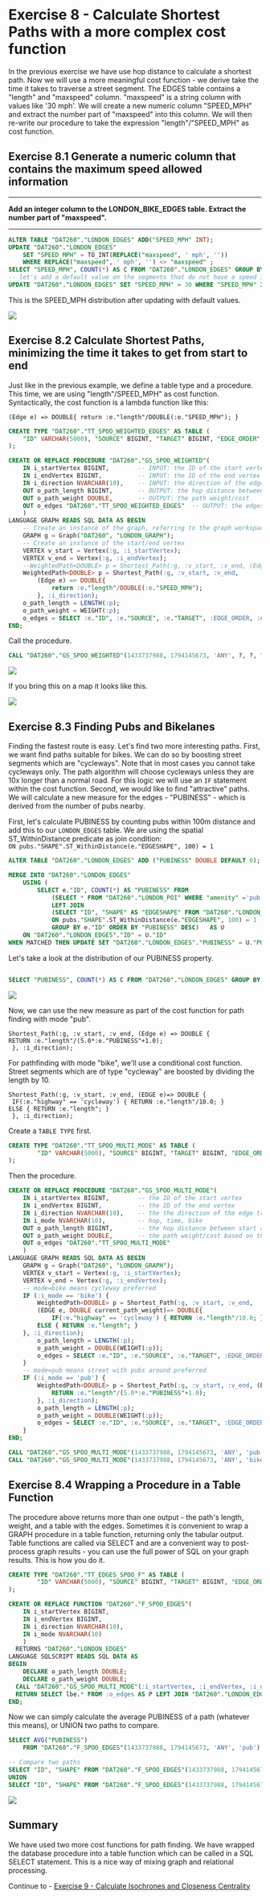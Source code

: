 # Exercise 8 - Calculate Shortest Paths with a more complex cost function

In the previous exercise we have use hop distance to calculate a shortest path. Now we will use a more meaningful cost function - we derive take the time it takes to traverse a street segment. The EDGES table contains a "length" and "maxspeed" column. "maxspeed" is a string column with values like '30 mph'. We will create a new numeric column "SPEED_MPH" and extract the number part of "maxspeed" into this column. We will then re-write our procedure to take the expression "length"/"SPEED_MPH" as cost function.

## Exercise 8.1 Generate a numeric column that contains the maximum speed allowed information <a name="subex1"></a>

---
**Add an integer column to the LONDON_BIKE_EDGES table. Extract the number part of "maxspeed".**

---

```sql
ALTER TABLE "DAT260"."LONDON_EDGES" ADD("SPEED_MPH" INT);
UPDATE "DAT260"."LONDON_EDGES"
	SET "SPEED_MPH" = TO_INT(REPLACE("maxspeed", ' mph', ''))
	WHERE REPLACE("maxspeed", ' mph', '') <> "maxspeed" ;
SELECT "SPEED_MPH", COUNT(*) AS C FROM "DAT260"."LONDON_EDGES" GROUP BY "SPEED_MPH" ORDER BY C DESC;
-- let's add a default value on the segments that do not have a speed information
UPDATE "DAT260"."LONDON_EDGES" SET "SPEED_MPH" = 30 WHERE "SPEED_MPH" IS NULL;
```

This is the SPEED_MPH distribution after updating with default values.

![](images/SPEED.png)

## Exercise 8.2 Calculate Shortest Paths, minimizing the time it takes to get from start to end <a name="subex2"></a>

Just like in the previous example, we define a table type and a procedure. This time, we are using "length"/SPEED_MPH" as cost function. Syntactically, the cost function is a lambda function like this:&nbsp;

`
(Edge e) => DOUBLE{ return :e."length"/DOUBLE(:e."SPEED_MPH"); }
`

```sql
CREATE TYPE "DAT260"."TT_SPOO_WEIGHTED_EDGES" AS TABLE (
    "ID" VARCHAR(5000), "SOURCE" BIGINT, "TARGET" BIGINT, "EDGE_ORDER" BIGINT, "length" DOUBLE, "SPEED_MPH" INT
);
```
```sql
CREATE OR REPLACE PROCEDURE "DAT260"."GS_SPOO_WEIGHTED"(
	IN i_startVertex BIGINT, 		-- INPUT: the ID of the start vertex
	IN i_endVertex BIGINT, 			-- INPUT: the ID of the end vertex
	IN i_direction NVARCHAR(10), 	-- INPUT: the direction of the edge traversal: OUTGOING (default), INCOMING, ANY
	OUT o_path_length BIGINT,		-- OUTPUT: the hop distance between start and end
	OUT o_path_weight DOUBLE,		-- OUTPUT: the path weight/cost
	OUT o_edges "DAT260"."TT_SPOO_WEIGHTED_EDGES"  -- OUTPUT: the edges that make up the path
	)
LANGUAGE GRAPH READS SQL DATA AS BEGIN
	-- Create an instance of the graph, referring to the graph workspace object
	GRAPH g = Graph("DAT260", "LONDON_GRAPH");
	-- Create an instance of the start/end vertex
	VERTEX v_start = Vertex(:g, :i_startVertex);
	VERTEX v_end = Vertex(:g, :i_endVertex);
	--WeightedPath<DOUBLE> p = Shortest_Path(:g, :v_start, :v_end, (Edge e) => DOUBLE{ return :e."length"; }, :i_direction);
	WeightedPath<DOUBLE> p = Shortest_Path(:g, :v_start, :v_end,
		(Edge e) => DOUBLE{
			return :e."length"/DOUBLE(:e."SPEED_MPH");
		}, :i_direction);
	o_path_length = LENGTH(:p);
	o_path_weight = WEIGHT(:p);
	o_edges = SELECT :e."ID", :e."SOURCE", :e."TARGET", :EDGE_ORDER, :e."length", :e."SPEED_MPH" FOREACH e IN Edges(:p) WITH ORDINALITY AS EDGE_ORDER;
END;
```

Call the procedure.

```sql
CALL "DAT260"."GS_SPOO_WEIGHTED"(1433737988, 1794145673, 'ANY', ?, ?, ?);
```

![](images/SPOO_WEIGHTED.png)

If you bring this on a map it looks like this.

![](images/SPOO_WEIGHTED_MAP_COMBI.png)

## Exercise 8.3 Finding Pubs and Bikelanes <a name="subex3"></a>

Finding the fastest route is easy. Let's find two more interesting paths. First, we want find paths suitable for bikes. We can do so by boosting street segments which are "cycleways". Note that in most cases you cannot take cycleways only. The path algorithm will choose cycleways unless they are 10x longer than a normal road. For this logic we will use an `IF` statement within the cost function.
Second, we would like to find "attractive" paths. We will calculate a new measure for the edges - "PUBINESS" - which is derived from the number of pubs nearby.

First, let's calculate PUBINESS by counting pubs within 100m distance and add this to our `LONDON_EDGES` table. We are using the spatial ST_WithinDistance predicate as join condition:<br>
`ON pubs."SHAPE".ST_WithinDistance(e."EDGESHAPE", 100) = 1`

```SQL
ALTER TABLE "DAT260"."LONDON_EDGES" ADD ("PUBINESS" DOUBLE DEFAULT 0);

MERGE INTO "DAT260"."LONDON_EDGES"
	USING (
		SELECT e."ID", COUNT(*) AS "PUBINESS" FROM
			(SELECT * FROM "DAT260"."LONDON_POI" WHERE "amenity" ='pub') AS pubs
			LEFT JOIN
			(SELECT "ID", "SHAPE" AS "EDGESHAPE" FROM "DAT260"."LONDON_EDGES") AS e
			ON pubs."SHAPE".ST_WithinDistance(e."EDGESHAPE", 100) = 1
			GROUP BY e."ID" ORDER BY "PUBINESS" DESC)	AS U
	ON "DAT260"."LONDON_EDGES"."ID" = U."ID"
WHEN MATCHED THEN UPDATE SET "DAT260"."LONDON_EDGES"."PUBINESS" = U."PUBINESS";
```
Let's take a look at the distribution of our PUBINESS property.
```SQL

SELECT "PUBINESS", COUNT(*) AS C FROM "DAT260"."LONDON_EDGES" GROUP BY "PUBINESS" ORDER BY "PUBINESS" ASC;
```
![](images/PUBINESS_DISTR.png)

Now, we can use the new measure as part of the cost function for path finding with mode "pub".

`Shortest_Path(:g, :v_start, :v_end, (Edge e) => DOUBLE {`<br>`
RETURN :e."length"/(5.0*:e."PUBINESS"+1.0); `<br>`
}, :i_direction);`

For pathfinding with mode "bike", we'll use a conditional cost function. Street segments which are of type "cycleway" are boosted by dividing the length by 10.

`Shortest_Path(:g, :v_start, :v_end, (EDGE e)=> DOUBLE {`<br>`
IF(:e."highway" == 'cycleway') { RETURN :e."length"/10.0; }`<br>`
ELSE { RETURN :e."length"; } `<br>`
}, :i_direction);`

Create a `TABLE TYPE` first.
```SQL
CREATE TYPE "DAT260"."TT_SPOO_MULTI_MODE" AS TABLE (
		"ID" VARCHAR(5000), "SOURCE" BIGINT, "TARGET" BIGINT, "EDGE_ORDER" BIGINT, "length" DOUBLE, "SPEED_MPH" INT, "highway" NVARCHAR(5000)
);
```
Then the procedure.
```SQL
CREATE OR REPLACE PROCEDURE "DAT260"."GS_SPOO_MULTI_MODE"(
	IN i_startVertex BIGINT, 		-- the ID of the start vertex
	IN i_endVertex BIGINT, 			-- the ID of the end vertex
	IN i_direction NVARCHAR(10), 	-- the the direction of the edge traversal: OUTGOING (default), INCOMING, ANY
	IN i_mode NVARCHAR(10), 		-- hop, time, bike
	OUT o_path_length BIGINT,		-- the hop distance between start and end
	OUT o_path_weight DOUBLE,		-- the path weight/cost based on the WEIGHT attribute
	OUT o_edges "DAT260"."TT_SPOO_MULTI_MODE"
	)
LANGUAGE GRAPH READS SQL DATA AS BEGIN
	GRAPH g = Graph("DAT260", "LONDON_GRAPH");
	VERTEX v_start = Vertex(:g, :i_startVertex);
	VERTEX v_end = Vertex(:g, :i_endVertex);
	-- mode=bike means cycleway preferred
	IF (:i_mode == 'bike') {
		WeightedPath<DOUBLE> p = Shortest_Path(:g, :v_start, :v_end,
		(EDGE e, DOUBLE current_path_weight)=> DOUBLE{
  			IF(:e."highway" == 'cycleway') { RETURN :e."length"/10.0; }
        ELSE { RETURN :e."length"; }
  	}, :i_direction);
		o_path_length = LENGTH(:p);
		o_path_weight = DOUBLE(WEIGHT(:p));
		o_edges = SELECT :e."ID", :e."SOURCE", :e."TARGET", :EDGE_ORDER, :e."length", :e."SPEED_MPH", :e."highway" FOREACH e IN Edges(:p) WITH ORDINALITY AS EDGE_ORDER;
	}
	-- mode=pub means street with pubs around preferred
	IF (:i_mode == 'pub') {
		WeightedPath<DOUBLE> p = Shortest_Path(:g, :v_start, :v_end, (Edge e) => DOUBLE{
			RETURN :e."length"/(5.0*:e."PUBINESS"+1.0);
		}, :i_direction);
		o_path_length = LENGTH(:p);
		o_path_weight = DOUBLE(WEIGHT(:p));
		o_edges = SELECT :e."ID", :e."SOURCE", :e."TARGET", :EDGE_ORDER, :e."length", :e."SPEED_MPH", :e."highway" FOREACH e IN Edges(:p) WITH ORDINALITY AS EDGE_ORDER;
	}
END;
```
```SQL
CALL "DAT260"."GS_SPOO_MULTI_MODE"(1433737988, 1794145673, 'ANY', 'pub', ?, ?, ?);
CALL "DAT260"."GS_SPOO_MULTI_MODE"(1433737988, 1794145673, 'ANY', 'bike', ?, ?, ?);
```
## Exercise 8.4 Wrapping a Procedure in a Table Function <a name="subex4"></a>

The procedure above returns more than one output - the path's length, weight, and a table with the edges. Sometimes it is convenient to wrap a GRAPH procedure in a table function, returning only the tabular output. Table functions are called via SELECT and are a convenient way to post-process graph results - you can use the full power of SQL on your graph results. This is how you do it.

```SQL
CREATE TYPE "DAT260"."TT_EDGES_SPOO_F" AS TABLE (
		"ID" VARCHAR(5000), "SOURCE" BIGINT, "TARGET" BIGINT, "EDGE_ORDER" BIGINT, "length" DOUBLE, "SHAPE" ST_GEOMETRY(32630)
);
```
```SQL
CREATE OR REPLACE FUNCTION "DAT260"."F_SPOO_EDGES"(
	IN i_startVertex BIGINT,
	IN i_endVertex BIGINT,
	IN i_direction NVARCHAR(10),
	IN i_mode NVARCHAR(10)
	)
  RETURNS "DAT260"."LONDON_EDGES"
LANGUAGE SQLSCRIPT READS SQL DATA AS
BEGIN
	DECLARE o_path_length DOUBLE;
	DECLARE o_path_weight DOUBLE;
  CALL "DAT260"."GS_SPOO_MULTI_MODE"(:i_startVertex, :i_endVertex, :i_direction, :i_mode, o_path_length, o_path_weight, o_edges);
  RETURN SELECT lbe.* FROM :o_edges AS P LEFT JOIN "DAT260"."LONDON_EDGES" lbe ON P."ID" = lbe."ID";
END;
```

Now we can simply calculate the average PUBINESS of a path (whatever this means), or UNION two paths to compare.

```SQL
SELECT AVG("PUBINESS")
	FROM "DAT260"."F_SPOO_EDGES"(1433737988, 1794145673, 'ANY', 'pub');

-- Compare two paths
SELECT "ID", "SHAPE" FROM "DAT260"."F_SPOO_EDGES"(1433737988, 1794145673, 'ANY', 'pub')
UNION
SELECT "ID", "SHAPE" FROM "DAT260"."F_SPOO_EDGES"(1433737988, 1794145673, 'ANY', 'bike');
```
![](images/TWO_PATHS.png)

## Summary

We have used two more cost functions for path finding. We have wrapped the database procedure into a table function which can be called in a SQL SELECT statement. This is a nice way of mixing graph and relational processing.

Continue to - [Exercise 9 - Calculate Isochrones and Closeness Centrality](../ex9/README.md)
